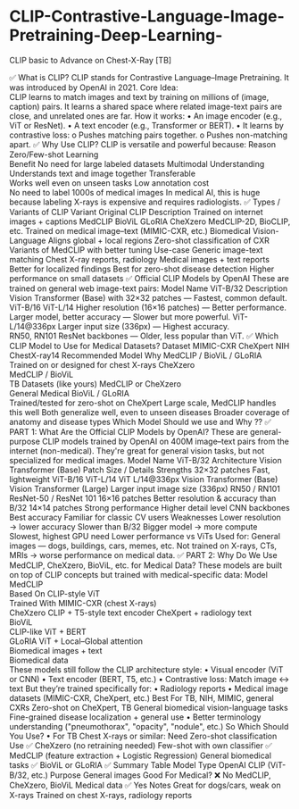 # CLIP-Contrastive-Language-Image-Pretraining-Deep-Learning-
CLIP basic to Advance on Chest-X-Ray [TB]

✅ What is CLIP? 
CLIP stands for Contrastive Language–Image Pretraining. It was introduced by OpenAI in 2021. 
Core Idea:  
CLIP learns to match images and text by training on millions of (image, caption) pairs. It learns a shared space where 
related image-text pairs are close, and unrelated ones are far. 
How it works: 
• An image encoder (e.g., ViT or ResNet). 
• A text encoder (e.g., Transformer or BERT). 
• It learns by contrastive loss: 
o Pushes matching pairs together. 
o Pushes non-matching apart. 
✅ Why Use CLIP? 
CLIP is versatile and powerful because: 
Reason 
Zero/Few-shot Learning    
Benefit 
No need for large labeled datasets 
Multimodal Understanding    Understands text and image together 
Transferable    
Works well even on unseen tasks 
Low annotation cost    
No need to label 1000s of medical images 
In medical AI, this is huge because labeling X-rays is expensive and requires radiologists. 
✅ Types / Variants of CLIP 
Variant 
Original CLIP 
Description 
Trained on internet images + captions 
MedCLIP 
BioViL 
GLoRIA 
CheXzero 
MedCLIP-2D, BioCLIP, 
etc. 
Trained on medical image–text (MIMIC-CXR, 
etc.) 
Biomedical Vision-Language 
Aligns global + local regions 
Zero-shot classification of CXR 
Variants of MedCLIP with better tuning 
Use-case 
Generic image-text matching 
Chest X-ray reports, radiology 
Medical images + text reports 
Better for localized findings 
Best for zero-shot disease 
detection 
Higher performance on small 
datasets 
✅ Official CLIP Models by OpenAI 
These are trained on general web image-text pairs: 
Model Name 
ViT-B/32 
Description 
Vision Transformer (Base) with 32×32 patches — Fastest, common default. 
ViT-B/16 
ViT-L/14 
Higher resolution (16×16 patches) — Better performance. 
Larger model, better accuracy — Slower but more powerful. 
ViT- L/14@336px      Larger input size (336px) — Highest accuracy.   
RN50, RN101 
ResNet backbones — Older, less popular than ViT. 
✅ Which CLIP Model to Use for Medical Datasets? 
Dataset 
MIMIC-CXR 
CheXpert 
NIH ChestX-ray14 
Recommended Model 
Why 
MedCLIP / BioViL / GLoRIA  Trained on or designed for chest X-rays 
CheXzero  
MedCLIP / BioViL                     
TB Datasets (like yours) MedCLIP or CheXzero  
General Medical 
BioViL / GLoRIA  
Trained/tested for zero-shot on CheXpert 
Large scale, MedCLIP handles this well 
Both generalize well, even to unseen diseases 
Broader coverage of anatomy and disease types 
Which Model Should we use and Why ?? 
✅ PART 1: What Are the Official CLIP Models by OpenAI? 
These are general-purpose CLIP models trained by OpenAI on 400M image–text pairs from the internet 
(non-medical). They're great for general vision tasks, but not specialized for medical images. 
Model Name 
ViT-B/32 
Architecture 
Vision Transformer 
(Base) 
Patch Size / 
Details 
Strengths 
32×32 patches Fast, lightweight 
ViT-B/16 
ViT-L/14 
ViT
L/14@336px 
Vision Transformer 
(Base) 
Vision Transformer 
(Large) 
Larger input image size 
(336px) 
RN50 / RN101 ResNet-50 / ResNet
101 
16×16 patches Better resolution & 
accuracy than B/32 
14×14 patches Strong performance 
Higher detail 
level 
CNN 
backbones 
Best accuracy 
Familiar for classic CV 
users 
Weaknesses 
Lower resolution → 
lower accuracy 
Slower than B/32 
Bigger model → more 
compute 
Slowest, highest GPU 
need 
Lower performance vs 
ViTs 
Used for: General images — dogs, buildings, cars, memes, etc. 
Not trained on X-rays, CTs, MRIs → worse performance on medical data. 
✅ PART 2: Why Do We Use MedCLIP, CheXzero, BioViL, etc. for 
Medical Data? 
These models are built on top of CLIP concepts but trained with medical-specific data: 
Model 
MedCLIP           
Based On 
CLIP-style ViT     
Trained With 
MIMIC-CXR (chest X-rays)                    
CheXzero  CLIP + T5-style text encoder    CheXpert + radiology text                    
BioViL      
CLIP-like ViT + BERT      
GLoRIA ViT + Local–Global attention           
Biomedical images + text              
Biomedical data          
These models still follow the CLIP architecture style: 
• Visual encoder (ViT or CNN) 
• Text encoder (BERT, T5, etc.) 
• Contrastive loss: Match image ↔ text 
But they’re trained specifically for: 
• Radiology reports 
• Medical image datasets (MIMIC-CXR, CheXpert, etc.) 
Best For 
TB, NIH, MIMIC, general CXRs 
Zero-shot on CheXpert, TB 
General biomedical vision-language tasks 
Fine-grained disease localization + general use 
• Better terminology understanding ("pneumothorax", "opacity", "nodule", etc.) 
So Which Should You Use? 
• For TB Chest X-rays or similar: 
Need 
Zero-shot classification 
Use 
✅ CheXzero (no retraining needed) 
Few-shot with own classifier 
✅ MedCLIP (feature extraction + Logistic Regression) 
General biomedical tasks ✅ BioViL or GLoRIA 
✅ Summary Table 
Model Type 
OpenAI CLIP (ViT-B/32, 
etc.) 
Purpose 
General 
images 
Good For 
Medical? 
❌ No 
MedCLIP, CheXzero, BioViL Medical data ✅ Yes 
Notes 
Great for dogs/cars, weak on X-rays 
Trained on chest X-rays, radiology 
reports
